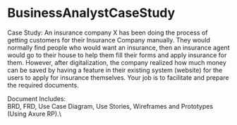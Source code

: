 # BusinessAnalystCaseStudy
Case Study:
An insurance company X has been doing the process of getting customers for their Insurance Company manually. They would normally find people who would want an insurance, then an insurance agent would go to their house to help them fill their forms and apply insurance for them. However, after digitalization, the company realized how much money can be saved by having a feature in their existing system (website) for the users to apply for insurance themselves. Your job is to facilitate and prepare the required documents.

Document Includes:\
BRD, FRD, Use Case Diagram, Use Stories, Wireframes and Prototypes (Using Axure RP).\
